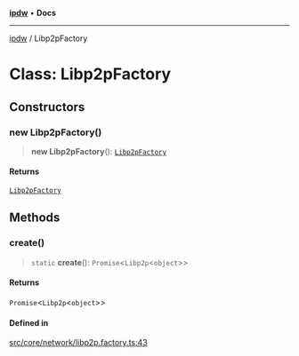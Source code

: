 [**ipdw**](../README.md) • **Docs**

***

[ipdw](../globals.md) / Libp2pFactory

# Class: Libp2pFactory

## Constructors

### new Libp2pFactory()

> **new Libp2pFactory**(): [`Libp2pFactory`](Libp2pFactory.md)

#### Returns

[`Libp2pFactory`](Libp2pFactory.md)

## Methods

### create()

> `static` **create**(): `Promise`\<`Libp2p`\<`object`\>\>

#### Returns

`Promise`\<`Libp2p`\<`object`\>\>

#### Defined in

[src/core/network/libp2p.factory.ts:43](https://github.com/ansi-code/ipdw/blob/01fadcc9abca9fbd90e38855b259b101aa727349/src/core/network/libp2p.factory.ts#L43)

